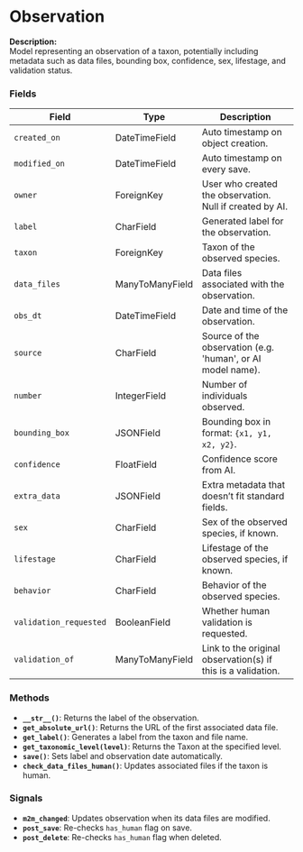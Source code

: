 # Observation

**Description:**  
Model representing an observation of a taxon, potentially including metadata such as data files, bounding box, confidence, sex, lifestage, and validation status.

### Fields

| Field                | Type              | Description                                                                                     |
|----------------------|-------------------|-------------------------------------------------------------------------------------------------|
| `created_on`         | DateTimeField     | Auto timestamp on object creation.                                                              |
| `modified_on`        | DateTimeField     | Auto timestamp on every save.                                                                   |
| `owner`              | ForeignKey        | User who created the observation. Null if created by AI.                                        |
| `label`              | CharField         | Generated label for the observation.                                                            |
| `taxon`              | ForeignKey        | Taxon of the observed species.                                                                  |
| `data_files`         | ManyToManyField   | Data files associated with the observation.                                                     |
| `obs_dt`             | DateTimeField     | Date and time of the observation.                                                               |
| `source`             | CharField         | Source of the observation (e.g. 'human', or AI model name).                                     |
| `number`             | IntegerField      | Number of individuals observed.                                                                 |
| `bounding_box`       | JSONField         | Bounding box in format: `{x1, y1, x2, y2}`.                                                     |
| `confidence`         | FloatField        | Confidence score from AI.                                                                       |
| `extra_data`         | JSONField         | Extra metadata that doesn’t fit standard fields.                                                |
| `sex`                | CharField         | Sex of the observed species, if known.                                                          |
| `lifestage`          | CharField         | Lifestage of the observed species, if known.                                                    |
| `behavior`           | CharField         | Behavior of the observed species.                                                               |
| `validation_requested` | BooleanField    | Whether human validation is requested.                                                          |
| `validation_of`      | ManyToManyField   | Link to the original observation(s) if this is a validation.                                   |

### Methods

- **`__str__()`**: Returns the label of the observation.
- **`get_absolute_url()`**: Returns the URL of the first associated data file.
- **`get_label()`**: Generates a label from the taxon and file name.
- **`get_taxonomic_level(level)`**: Returns the Taxon at the specified level.
- **`save()`**: Sets label and observation date automatically.
- **`check_data_files_human()`**: Updates associated files if the taxon is human.

### Signals

- **`m2m_changed`**: Updates observation when its data files are modified.
- **`post_save`**: Re-checks `has_human` flag on save.
- **`post_delete`**: Re-checks `has_human` flag when deleted.
